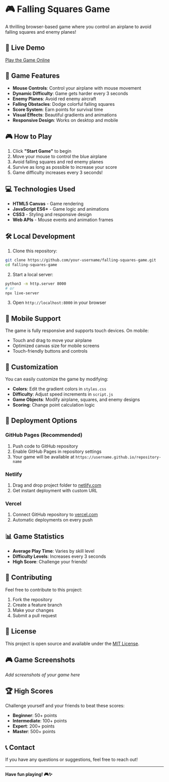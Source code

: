# 🎮 Falling Squares Game

A thrilling browser-based game where you control an airplane to avoid falling squares and enemy planes!

## 🚀 Live Demo

[Play the Game Online](https://your-username.github.io/falling-squares-game)

## 🎯 Game Features

- **Mouse Controls**: Control your airplane with mouse movement
- **Dynamic Difficulty**: Game gets harder every 3 seconds
- **Enemy Planes**: Avoid red enemy aircraft
- **Falling Obstacles**: Dodge colorful falling squares
- **Score System**: Earn points for survival time
- **Visual Effects**: Beautiful gradients and animations
- **Responsive Design**: Works on desktop and mobile

## 🎮 How to Play

1. Click **"Start Game"** to begin
2. Move your mouse to control the blue airplane
3. Avoid falling squares and red enemy planes
4. Survive as long as possible to increase your score
5. Game difficulty increases every 3 seconds!

## 💻 Technologies Used

- **HTML5 Canvas** - Game rendering
- **JavaScript ES6+** - Game logic and animations
- **CSS3** - Styling and responsive design
- **Web APIs** - Mouse events and animation frames

## 🛠️ Local Development

1. Clone this repository:
```bash
git clone https://github.com/your-username/falling-squares-game.git
cd falling-squares-game
```

2. Start a local server:
```bash
python3 -m http.server 8000
# or
npx live-server
```

3. Open `http://localhost:8000` in your browser

## 📱 Mobile Support

The game is fully responsive and supports touch devices. On mobile:
- Touch and drag to move your airplane
- Optimized canvas size for mobile screens
- Touch-friendly buttons and controls

## 🎨 Customization

You can easily customize the game by modifying:

- **Colors**: Edit the gradient colors in `styles.css`
- **Difficulty**: Adjust speed increments in `script.js`
- **Game Objects**: Modify airplane, squares, and enemy designs
- **Scoring**: Change point calculation logic

## 🚀 Deployment Options

### GitHub Pages (Recommended)
1. Push code to GitHub repository
2. Enable GitHub Pages in repository settings
3. Your game will be available at `https://username.github.io/repository-name`

### Netlify
1. Drag and drop project folder to [netlify.com](https://netlify.com)
2. Get instant deployment with custom URL

### Vercel
1. Connect GitHub repository to [vercel.com](https://vercel.com)
2. Automatic deployments on every push

## 📊 Game Statistics

- **Average Play Time**: Varies by skill level
- **Difficulty Levels**: Increases every 3 seconds
- **High Score**: Challenge your friends!

## 🤝 Contributing

Feel free to contribute to this project:

1. Fork the repository
2. Create a feature branch
3. Make your changes
4. Submit a pull request

## 📄 License

This project is open source and available under the [MIT License](LICENSE).

## 🎮 Game Screenshots

*Add screenshots of your game here*

## 🏆 High Scores

Challenge yourself and your friends to beat these scores:
- **Beginner**: 50+ points
- **Intermediate**: 100+ points  
- **Expert**: 200+ points
- **Master**: 500+ points

## 📞 Contact

If you have any questions or suggestions, feel free to reach out!

---

**Have fun playing! 🎮✨**